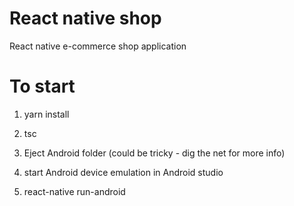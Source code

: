 # React native shop

React native e-commerce shop application


# To start

1) yarn install

2) tsc

3) Eject Android folder (could be tricky - dig the net for more info)

4) start Android device emulation in Android studio

5) react-native run-android



